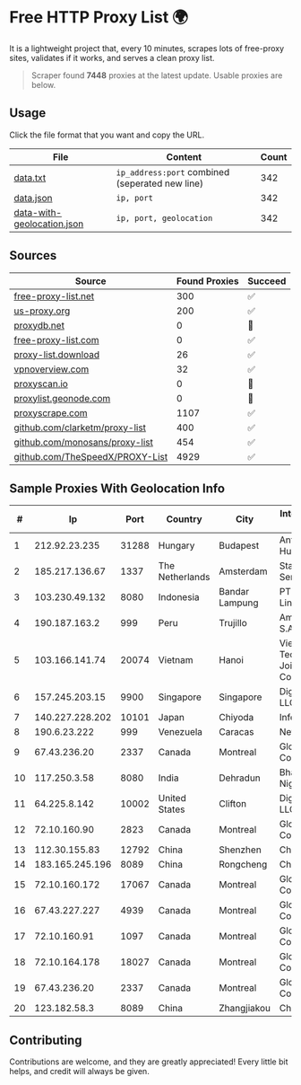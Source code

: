 
# Free HTTP Proxy List 🌍

It is a lightweight project that, every 10 minutes, scrapes lots of free-proxy sites, validates if it works, and serves a clean proxy list.


> Scraper found **7448** proxies at the latest update. Usable proxies are below.

## Usage

Click the file format that you want and copy the URL.


|File|Content|Count|
|----|-------|-----|
|[data.txt](https://raw.githubusercontent.com/themiralay/Proxy-List-World/master/data.txt)|`ip_address:port` combined (seperated new line)|342|
|[data.json](https://raw.githubusercontent.com/themiralay/Proxy-List-World/master/data.json)|`ip, port`|342|
|[data-with-geolocation.json](https://raw.githubusercontent.com/themiralay/Proxy-List-World/master/data-with-geolocation.json)|`ip, port, geolocation`|342|

## Sources

|Source|Found Proxies|Succeed|
|------|-------------|-------|
|[free-proxy-list.net](https://free-proxy-list.net)|300|✅|
|[us-proxy.org](https://www.us-proxy.org)|200|✅|
|[proxydb.net](http://proxydb.net)|0|🚫|
|[free-proxy-list.com](https://free-proxy-list.com/?page=&port=&type%5B%5D=http&type%5B%5D=https&up_time=0&search=Search)|0|✅|
|[proxy-list.download](https://www.proxy-list.download/HTTP)|26|✅|
|[vpnoverview.com](https://vpnoverview.com/privacy/anonymous-browsing/free-proxy-servers)|32|✅|
|[proxyscan.io](https://www.proxyscan.io)|0|🚫|
|[proxylist.geonode.com](https://proxylist.geonode.com/api/proxy-list?limit=300&page=1&sort_by=lastChecked&sort_type=desc&protocols=http,https)|0|🚫|
|[proxyscrape.com](https://api.proxyscrape.com/v2/?request=displayproxies&protocol=http&timeout=10000&country=all&ssl=all&anonymity=all)|1107|✅|
|[github.com/clarketm/proxy-list](https://raw.githubusercontent.com/clarketm/proxy-list/master/proxy-list-raw.txt)|400|✅|
|[github.com/monosans/proxy-list](https://raw.githubusercontent.com/monosans/proxy-list/main/proxies/http.txt)|454|✅|
|[github.com/TheSpeedX/PROXY-List](https://raw.githubusercontent.com/TheSpeedX/PROXY-List/master/http.txt)|4929|✅|


## Sample Proxies With Geolocation Info

|#|Ip|Port|Country|City|Internet Service Provider|
|-|--|----|-------|----|-------------------------|
|1|212.92.23.235|31288|Hungary|Budapest|Antenna Hungaria|
|2|185.217.136.67|1337|The Netherlands|Amsterdam|Stallion Network Services Limited|
|3|103.230.49.132|8080|Indonesia|Bandar Lampung|PT Mandala Lintas Nusa|
|4|190.187.163.2|999|Peru|Trujillo|Americatel Peru S.A.|
|5|103.166.141.74|20074|Vietnam|Hanoi|Viet NAM Cloud Technology Joint Stock Company|
|6|157.245.203.15|9900|Singapore|Singapore|DigitalOcean, LLC|
|7|140.227.228.202|10101|Japan|Chiyoda|InfoSphere|
|8|190.6.23.222|999|Venezuela|Caracas|Net Uno|
|9|67.43.236.20|2337|Canada|Montreal|GloboTech Communications|
|10|117.250.3.58|8080|India|Dehradun|Bharat Sanchar Nigam Ltd|
|11|64.225.8.142|10002|United States|Clifton|DigitalOcean, LLC|
|12|72.10.160.90|2823|Canada|Montreal|GloboTech Communications|
|13|112.30.155.83|12792|China|Shenzhen|China Mobile|
|14|183.165.245.196|8089|China|Rongcheng|Chinanet|
|15|72.10.160.172|17067|Canada|Montreal|GloboTech Communications|
|16|67.43.227.227|4939|Canada|Montreal|GloboTech Communications|
|17|72.10.160.91|1097|Canada|Montreal|GloboTech Communications|
|18|72.10.164.178|18027|Canada|Montreal|GloboTech Communications|
|19|67.43.236.20|2337|Canada|Montreal|GloboTech Communications|
|20|123.182.58.3|8089|China|Zhangjiakou|China Telecom|



## Contributing

Contributions are welcome, and they are greatly appreciated! Every
little bit helps, and credit will always be given.

